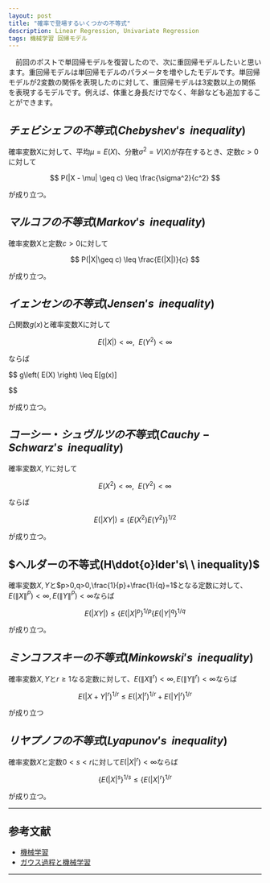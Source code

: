 ```yaml
---
layout: post
title: "確率で登場するいくつかの不等式"
description: Linear Regression, Univariate Regression
tags: 機械学習 回帰モデル
---
```


　前回のポストで単回帰モデルを復習したので、次に重回帰モデルしたいと思います。重回帰モデルは単回帰モデルのパラメータを増やしたモデルです。単回帰モデルが2変数の関係を表現したのに対して、重回帰モデルは3変数以上の関係を表現するモデルです。例えば、体重と身長だけでなく、年齢なども追加することができます。

## $チェビシェフの不等式(Chebyshev's\ \ inequality)$
確率変数Xに対して、平均$\mu = E(X)$、分散$\sigma^2 = V(X)$が存在するとき、定数$c>0$に対して

$$
P(|X - \mu| \geq c) \leq \frac{\sigma^2}{c^2}
$$

が成り立つ。

## $マルコフの不等式(Markov's\ \ inequality)$
確率変数Xと定数$c>0$に対して

$$
P(|X|\geq c) \leq \frac{E(|X|)}{c}
$$

が成り立つ。

## $イェンセンの不等式(Jensen's\ \ inequality)$
凸関数$g(x)$と確率変数Xに対して

$$
E(|X|) < \infty,\ \ E(Y^2) < \infty
$$

ならば


$$
g\left( E(X) \right) \leq E[g(x)]

$$

が成り立つ。


## $コーシー・シュヴルツの不等式(Cauchy-Schwarz's\ \ inequality)$
確率変数$X,Y$に対して

$$
E(X^2) < \infty,\ \ E(Y^2) < \infty
$$

ならば

$$
E(|XY|) \leq \left\{E(X^2)E(Y^2)\right\}^{1/2}
$$

が成り立つ。

## $ヘルダーの不等式(H\ddot{o}lder's\ \ inequality)$

確率変数$X, Y$と$p>0,q>0,\frac{1}{p}+\frac{1}{q}=1$となる定数に対して、$E(\|X\|^P)<\infty,E(\|Y\|^P)<\infty$ならば

$$
E(|XY|) \leq \{E(|X|^p\}^{1/p}\{E(|Y|^q\}^{1/q}
$$

が成り立つ。

## $ミンコフスキーの不等式(Minkowski's\ \ inequality)$
確率変数$X, Y$と$r\geq1$なる定数に対して、$E(\|X\|^r)< \infty, E(\|Y\|^r)< \infty$ならば

$$
{E(|X+Y|^r)}^{1/r} \leq E(|X|^r)^{1/r} + E(|Y|^r)^{1/r}
$$

が成り立つ

## $リヤプノフの不等式(Lyapunov's\ \ inequality)$
確率変数$X$と定数$0<s<r$に対して$E(|X|^r) < \infty$ならば

$$
\{E(|X|^s\}^{1/s} \leq \{E(|X|^r\}^{1/r}
$$

が成り立つ。


---
## 参考文献

* [機械学習](https://www.amazon.co.jp/dp/4254122187/)
* [ガウス過程と機械学習](https://www.amazon.co.jp/dp/B07QMMJJV8/)

----
[^simple-regression]: データが$\color{#1F618D}{\mathcal{D}=\{(x_1, y_1), (x_1, y_2), ..., (x_1, y_N)\}}$の場合、つまり$\color{#1F618D}{x}$が全て同じ値を取るときは、うまくフィッティングできません。
